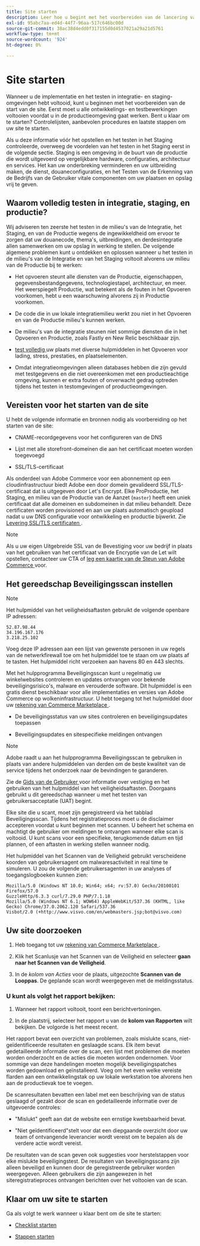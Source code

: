 ```yaml
---
title: Site starten
description: Leer hoe u begint met het voorbereiden van de lancering van de site.
exl-id: 95abc7aa-ed4d-44f7-96aa-517c646bc00d
source-git-commit: 38ac38d4edd0f317155d0d4537021a29a21d5761
workflow-type: tm+mt
source-wordcount: '924'
ht-degree: 0%

---
```


# Site starten

Wanneer u de implementatie en het testen in integratie- en staging-omgevingen hebt voltooid, kunt u beginnen met het voorbereiden van de start van de site. Eerst moet u alle ontwikkelings- en testbewerkingen voltooien voordat u in de productieomgeving gaat werken. Bent u klaar om te starten? Controlelijsten, aanbevolen procedures en laatste stappen om uw site te starten.

Als u deze informatie vóór het opstellen en het testen in het Staging controleerde, overweeg de voordelen van het testen in het Staging eerst in de volgende sectie. Staging is een omgeving in de buurt van de productie die wordt uitgevoerd op vergelijkbare hardware, configuraties, architectuur en services. Het kan uw onderbreking verminderen en uw uitbreiding maken, de dienst, douaneconfiguraties, en het Testen van de Erkenning van de Bedrijfs van de Gebruiker vitale componenten om uw plaatsen en opslag vrij te geven.

## Waarom volledig testen in integratie, staging, en productie?

Wij adviseren ten zeerste het testen in de milieu&#39;s van de Integratie, het Staging, en van de Productie wegens de ingewikkeldheid om ervoor te zorgen dat uw douanecode, thema&#39;s, uitbreidingen, en derdesintegratie allen samenwerken om uw opslag in werking te stellen. De volgende algemene problemen kunt u ontdekken en oplossen wanneer u het testen in de milieu&#39;s van de Integratie en van het Staging voltooit alvorens uw milieu van de Productie bij te werken:

- Het opvoeren steunt alle diensten van de Productie, eigenschappen, gegevensbestandgegevens, technologiestapel, architectuur, en meer. Het weerspiegelt Productie, wat betekent als de fouten in het Opvoeren voorkomen, hebt u een waarschuwing alvorens zij in Productie voorkomen.

- De code die in uw lokale integratiemilieu werkt zou niet in het Opvoeren en van de Productie milieu&#39;s kunnen werken.

- De milieu&#39;s van de integratie steunen niet sommige diensten die in het Opvoeren en Productie, zoals Fastly en New Relic beschikbaar zijn.

- [ test volledig ](../test/guidance.md) uw plaats met diverse hulpmiddelen in het Opvoeren voor lading, stress, prestaties, en plaatselementen.

- Omdat integratieomgevingen alleen databases hebben die zijn gevuld met testgegevens en die niet overeenkomen met een productieachtige omgeving, kunnen er extra fouten of onverwacht gedrag optreden tijdens het testen in testomgevingen of productieomgevingen.

## Vereisten voor het starten van de site

U hebt de volgende informatie en bronnen nodig als voorbereiding op het starten van de site:

- CNAME-recordgegevens voor het configureren van de DNS

- Lijst met alle storefront-domeinen die aan het certificaat moeten worden toegevoegd

- SSL/TLS-certificaat

Als onderdeel van Adobe Commerce voor een abonnement op een cloudinfrastructuur biedt Adobe een door domein gevalideerd SSL/TLS-certificaat dat is uitgegeven door Let&#39;s Encrypt. Elke ProProductie, het Staging, en milieu van de Productie van de Aanzet (`master`) heeft een uniek certificaat dat alle domeinen en subdomeinen in dat milieu behandelt. Deze certificaten worden provisioned en aan uw plaats automatisch geupload nadat u uw DNS configuratie voor ontwikkeling en productie bijwerkt. Zie [ Levering SSL/TLS certificaten ](../cdn/fastly-configuration.md#provision-ssltls-certificates).

>[!NOTE]
>
>Als u uw eigen Uitgebreide SSL van de Bevestiging voor uw bedrijf in plaats van het gebruiken van het certificaat van de Encryptie van de Let wilt opstellen, contacteer uw CTA of [ leg een kaartje van de Steun van Adobe Commerce ](https://experienceleague.adobe.com/docs/commerce-knowledge-base/kb/help-center-guide/magento-help-center-user-guide.html?lang=nl-NL#submit-ticket) voor.

## Het gereedschap Beveiligingsscan instellen

>[!NOTE]
>
>Het hulpmiddel van het veiligheidsaftasten gebruikt de volgende openbare IP adressen:
>
>```text
>52.87.98.44
>34.196.167.176
>3.218.25.102
>```
>
>Voeg deze IP adressen aan een lijst van gewenste personen in uw regels van de netwerkfirewall toe om het hulpmiddel toe te staan om uw plaats af te tasten. Het hulpmiddel richt verzoeken aan havens 80 en 443 slechts.

Met het hulpprogramma Beveiligingsscan kunt u regelmatig uw winkelwebsites controleren en updates ontvangen voor bekende beveiligingsrisico&#39;s, malware en verouderde software. Dit hulpmiddel is een gratis dienst beschikbaar voor alle implementaties en versies van Adobe Commerce op wolkeninfrastructuur. U hebt toegang tot het hulpmiddel door uw [ rekening van Commerce Marketplace ](https://account.magento.com/customer/account/login).

- De beveiligingsstatus van uw sites controleren en beveiligingsupdates toepassen

- Beveiligingsupdates en sitespecifieke meldingen ontvangen

>[!NOTE]
>
>Adobe raadt u aan het hulpprogramma Beveiligingsscan te gebruiken in plaats van andere hulpmiddelen van derden om de beste kwaliteit van de service tijdens het onderzoek naar de bevindingen te garanderen.

Zie de [ Gids van de Gebruiker ](https://experienceleague.adobe.com/nl/docs/commerce-admin/systems/security/security-scan) voor informatie over vestiging en het gebruiken van het hulpmiddel van het veiligheidsaftasten. Doorgaans gebruikt u dit gereedschap wanneer u met het testen van gebruikersacceptatie (UAT) begint.

Elke site die u scant, moet zijn geregistreerd via het tabblad Beveiligingsscan. Tijdens het registratieproces moet u de disclaimer accepteren voordat u kunt beginnen met scannen. U beheert het schema en machtigt de gebruiker om meldingen te ontvangen wanneer elke scan is voltooid. U kunt scans voor een specifieke, terugkomende datum en tijd plannen, of een aftasten in werking stellen wanneer nodig.

Het hulpmiddel van het Scannen van de Veiligheid gebruikt verscheidene koorden van gebruikersagent om malwaresactiviteit in real time te simuleren. U zou de volgende gebruikersagenten in uw analyses of toegangslogboeken kunnen zien:

```text
Mozilla/5.0 (Windows NT 10.0; Win64; x64; rv:57.0) Gecko/20100101 Firefox/57.0
GuzzleHttp/6.3.3 curl/7.29.0 PHP/7.1.18
Mozilla/5.0 (Windows NT 6.1; WOW64) AppleWebKit/537.36 (KHTML, like Gecko) Chrome/37.0.2062.120 Safari/537.36
Visbot/2.0 (+http://www.visvo.com/en/webmasters.jsp;bot@visvo.com)
```

## Uw site doorzoeken

1. Heb toegang tot uw [ rekening van Commerce Marketplace ](https://account.magento.com/customer/account/login).

1. Klik het Scanlusje van het Scannen van de Veiligheid en selecteer **gaan naar het Scannen van de Veiligheid**.

1. In de _kolom van Acties_ voor de plaats, uitgezochte **Scannen van de Looppas**. De geplande scan wordt weergegeven met de meldingsstatus.

### U kunt als volgt het rapport bekijken:

1. Wanneer het rapport voltooit, toont een berichtvertoningen.

1. In de plaatstrij, selecteer het rapport u van de **kolom van Rapporten** wilt bekijken. De volgorde is het meest recent.

Het rapport bevat een overzicht van problemen, zoals mislukte scans, niet-geïdentificeerde resultaten en geslaagde scans. Elk item bevat gedetailleerde informatie over de scan, een lijst met problemen die moeten worden onderzocht en de acties die moeten worden ondernomen. Voor sommige van deze handelingen moeten mogelijk beveiligingspatches worden gedownload en geïnstalleerd. Voeg om het even welke vereiste flarden aan een ontwikkelingstak op uw lokale werkstation toe alvorens hen aan de productievak toe te voegen.

De scanresultaten bevatten een label met een beschrijving van de status geslaagd of gezakt door de scan en gedetailleerde informatie over de uitgevoerde controles:

- &quot;Mislukt&quot; geeft aan dat de website een ernstige kwetsbaarheid bevat.

- &quot;Niet geïdentificeerd&quot;stelt voor dat een diepgaande overzicht door uw team of ontvangende leverancier wordt vereist om te bepalen als de verdere actie wordt vereist.

De resultaten van de scan geven ook suggesties voor herstelstappen voor elke mislukte beveiligingstest. De resultaten van beveiligingsscans zijn alleen beveiligd en kunnen door de geregistreerde gebruiker worden weergegeven. Alleen gebruikers die zijn aangewezen in het siteregistratieproces ontvangen berichten over het voltooien van de scan.

## Klaar om uw site te starten

Ga als volgt te werk wanneer u klaar bent om de site te starten:

- [Checklist starten](checklist.md)

- [Stappen starten](steps.md)

